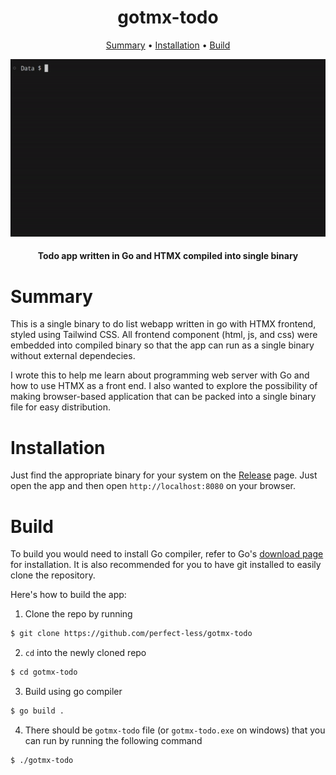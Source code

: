 <h1 align="center">
    gotmx-todo
</h1>

<p align="center">
  <a href="#Summary">Summary</a> •
  <a href="#Installation">Installation</a> •
  <a href="#Build">Build</a> 
</p>

<p align="center">
<img src="images/demo.gif"/>
</p>
<h4 align="center">Todo app written in Go and HTMX compiled into single binary</h4>


# Summary
This is a single binary to do list webapp written in go with HTMX frontend, styled using Tailwind CSS. All frontend component (html, js, and css) were embedded into compiled binary so that the app can run as a single binary without external dependecies.

I wrote this to help me learn about programming web server with Go and how to use HTMX as a front end. I also wanted to explore the possibility of making browser-based application that can be packed into a single binary file for easy distribution.

# Installation
Just find the appropriate binary for your system on the [Release](https://github.com/perfect-less/gotmx-todo/releases) page. Just open the app and then open `http://localhost:8080` on your browser.

# Build
To build you would need to install Go compiler, refer to Go's [download page](https://go.dev/doc/install) for installation. It is also recommended for you to have git installed to easily clone the repository.

Here's how to build the app:

1. Clone the repo by running
```bash
$ git clone https://github.com/perfect-less/gotmx-todo
```

2. `cd` into the newly cloned repo
```bash
$ cd gotmx-todo
```

3. Build using go compiler
```bash
$ go build .
```

4. There should be `gotmx-todo` file (or `gotmx-todo.exe` on windows) that you can run by running the following command
```bash
$ ./gotmx-todo
```

